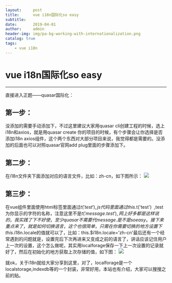 ```yaml
---
layout:     post
title:      vue i18n国际化so easy
subtitle:   
date:       2019-04-01
author:     admin
header-img: img/pa-bg-working-with-internationalization.png
catalog: true
tags:
    - vue i18n
---
```


# vue i18n国际化so easy

------

直接进入正题——quasar国际化：
## 第一步：
没添加的需要手动添加下，不过这里建议大家用quasar cli创建工程的时候，选上i18n和axios，就是用quasar create 你的项目的时候，有个步骤会让你选择是否添加i18n axios组件，这个两个东西对大部分项目来说，我觉得都是需要的。没添加的后面也可以对照quasar官网add plug里面的步骤添加下。

## 第二步：
在i18n文件夹下面添加对应的语言文件，比如：zh-cn，如下图所示：
![](https://www.blktime.com/img/pa-Snipaste_2019-03-11_21-36-23.png)

## 第三步：
在vue组件里面使用html标签里面通过$t('test')  ,js代码里面通过this.$t('test')  ,test为你显示的字符的名称，注意这里不是$t('message.test') ,网上好多都是这样说的，我实践了下不好使，至少quasar不需要代message.是不是so easy。接下来重点来了，就是如何切换语言，这个也很简单，只需在你需要切换的地方设置下this.$i18n.locale的值就可以了，比如：this.$i18n.locale='zh-cn'最后还有一个经常遇到的问题就是，设置完后下次再进来又变成之前的语言了，讲话应该记住用户上一次的设置，这个怎么做呢，其实用localforage保存一下上一次设置的记录就好了，然后在初始化的地方获取上次存储的值，如下图：
![](https://www.blktime.com/img/pa-Snipaste_2019-03-11_21-43-21.png)

就ok，关于i18n就给大家分享到这里，对了，localforage是一个localstorage,indexdb等的一个封装，非常好用，本站也有介绍，大家可以搜搜之前的贴。
